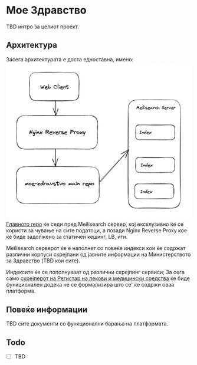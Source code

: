 # Мое Здравство
TBD интро за целиот проект.

## Архитектура
Засега архитектурата е доста едноставна, имено:
![architecture_v1.png](./profile/architecture_v1.png)
[Главното repo](https://github.com/moe-zdravstvo/moe-zdravstvo-main) ќе седи пред Meilisearch сервер, кој ексклузивно ќе се користи за чување на сите податоци, а позади Nginx Reverse Proxy кое ќе биде задолжено за статичен кешинг, LB, итн.


Meilisearch серверот ќе е наполнет со повеќе индекси кои ќе содржат различни корпуси скрејпани од јавните информации на Министерството за Здравство (TBD кои сите). 

Индексите ќе се пополнуваат од различни скрејпинг сервиси; За сега само [скрејперот на Регистар на лекови и медицински средства](https://github.com/moe-zdravstvo/medicine-registry-scraper) ќе биде функционален додека не се формализира што се' ќе содржи оваа платформа.

## Повеќе информации
TBD сите документи со функционални барања на платформата.

## Todo
- [ ] TBD
